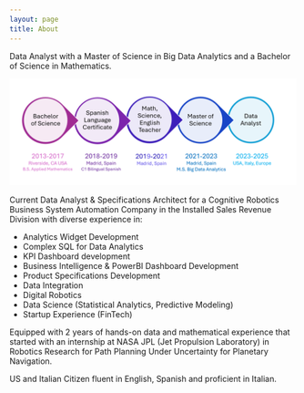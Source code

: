 ```yaml
---
layout: page
title: About
---
```


Data Analyst with a Master of Science in Big Data Analytics and a Bachelor of Science in Mathematics.

<img src="/images/educc.png?raw=true"/>


Current Data Analyst & Specifications Architect for a Cognitive Robotics Business System Automation Company in the Installed Sales Revenue Division with diverse experience in:

- Analytics Widget Development
- Complex SQL for Data Analytics
- KPI Dashboard development
- Business Intelligence & PowerBI Dashboard Development
- Product Specifications Development
- Data Integration
- Digital Robotics
- Data Science (Statistical Analytics, Predictive Modeling)
- Startup Experience (FinTech)

Equipped with 2 years of hands-on data and mathematical experience that started with an internship at NASA JPL (Jet Propulsion Laboratory) in Robotics Research for Path Planning Under Uncertainty for Planetary Navigation.

US and Italian Citizen fluent in English, Spanish and proficient in Italian.

